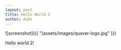 ```yaml
---
layout: post
title: Hello World 2
author: AiAe
---
```


![screenshot]({{ "/assets/images/quaver-logo.jpg" }})

Hello world 2!
